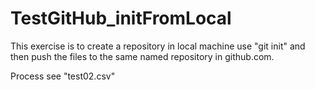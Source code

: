 # TestGitHub_initFromLocal

This exercise is to create a repository in local machine use "git init" and then push the files to the same named repository in github.com.

Process see "test02.csv"

